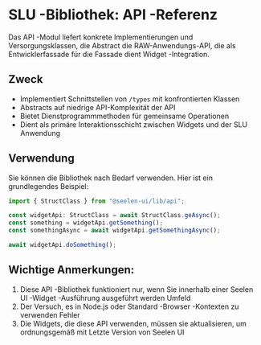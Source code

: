 # **SLU -Bibliothek: API -Referenz**

Das API -Modul liefert konkrete Implementierungen und Versorgungsklassen, die
Abstract die RAW-Anwendungs-API, die als Entwicklerfassade für die Fassade dient
Widget -Integration.

## **Zweck**

- Implementiert Schnittstellen von `/types` mit konfrontierten Klassen
- Abstracts auf niedrige API-Komplexität der API
- Bietet Dienstprogrammmethoden für gemeinsame Operationen
- Dient als primäre Interaktionsschicht zwischen Widgets und der SLU Anwendung

## **Verwendung**

Sie können die Bibliothek nach Bedarf verwenden. Hier ist ein grundlegendes
Beispiel:

```ts
import { StructClass } from "@seelen-ui/lib/api";

const widgetApi: StructClass = await StructClass.geAsync();
const something = widgetApi.getSomething();
const somethingAsync = await widgetApi.getSomethingAsync();

await widgetApi.doSomething();
```

## **Wichtige Anmerkungen:**

1. Diese API -Bibliothek funktioniert nur, wenn Sie innerhalb einer Seelen UI
   -Widget -Ausführung ausgeführt werden Umfeld
2. Der Versuch, es in Node.js oder Standard -Browser -Kontexten zu verwenden
   Fehler
3. Die Widgets, die diese API verwenden, müssen sie aktualisieren, um
   ordnungsgemäß mit Letzte Version von Seelen UI
